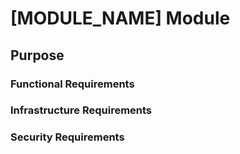 # [MODULE_NAME] Module

## Purpose

<!-- Why this module exists -->

### Functional Requirements

<!-- List specific capabilities this module provides -->

### Infrastructure Requirements

<!-- List infrastructure constraints and requirements -->

### Security Requirements

<!-- List security controls and requirements -->

